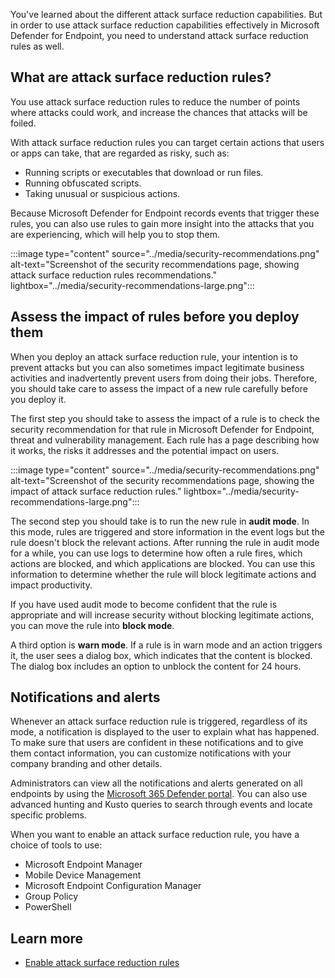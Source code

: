 You've learned about the different attack surface reduction capabilities. But in order to use attack surface reduction capabilities effectively in Microsoft Defender for Endpoint, you need to understand attack surface reduction rules as well.

## What are attack surface reduction rules?

You use attack surface reduction rules to reduce the number of points where attacks could work, and increase the chances that attacks will be foiled.

With attack surface reduction rules you can target certain actions that users or apps can take, that are regarded as risky, such as:

- Running scripts or executables that download or run files.
- Running obfuscated scripts.
- Taking unusual or suspicious actions.

Because Microsoft Defender for Endpoint records events that trigger these rules, you can also use rules to gain more insight into the attacks that you are experiencing, which will help you to stop them.

:::image type="content" source="../media/security-recommendations.png" alt-text="Screenshot of the security recommendations page, showing attack surface reduction rules recommendations." lightbox="../media/security-recommendations-large.png":::

## Assess the impact of rules before you deploy them

When you deploy an attack surface reduction rule, your intention is to prevent attacks but you can also sometimes impact legitimate business activities and inadvertently prevent users from doing their jobs. Therefore, you should take care to assess the impact of a new rule carefully before you deploy it.

The first step you should take to assess the impact of a rule is to check the security recommendation for that rule in Microsoft Defender for Endpoint, threat and vulnerability management. Each rule has a page describing how it works, the risks it addresses and the potential impact on users.

:::image type="content" source="../media/security-recommendations.png" alt-text="Screenshot of the security recommendations page, showing the impact of attack surface reduction rules." lightbox="../media/security-recommendations-large.png":::

The second step you should take is to run the new rule in **audit mode**. In this mode, rules are triggered and store information in the event logs but the rule doesn't block the relevant actions. After running the rule in audit mode for a while, you can use logs to determine how often a rule fires, which actions are blocked, and which applications are blocked. You can use this information to determine whether the rule will block legitimate actions and impact productivity.

If you have used audit mode to become confident that the rule is appropriate and will increase security without blocking legitimate actions, you can move the rule into **block mode**.

A third option is **warn mode**. If a rule is in warn mode and an action triggers it, the user sees a dialog box, which indicates that the content is blocked. The dialog box includes an option to unblock the content for 24 hours.

## Notifications and alerts

Whenever an attack surface reduction rule is triggered, regardless of its mode, a notification is displayed to the user to explain what has happened. To make sure that users are confident in these notifications and to give them contact information, you can customize notifications with your company branding and other details.

Administrators can view all the notifications and alerts generated on all endpoints by using the [Microsoft 365 Defender portal](https://security.microsoft.com). You can also use advanced hunting and Kusto queries to search through events and locate specific problems.

When you want to enable an attack surface reduction rule, you have a choice of tools to use:

- Microsoft Endpoint Manager
- Mobile Device Management
- Microsoft Endpoint Configuration Manager
- Group Policy
- PowerShell

## Learn more

- [Enable attack surface reduction rules](/microsoft-365/security/defender-endpoint/enable-attack-surface-reduction)
